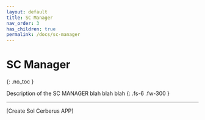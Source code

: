 ```yaml
---
layout: default
title: SC Manager
nav_order: 3
has_children: true
permalink: /docs/sc-manager
---
```


# SC Manager
{: .no_toc }

Description of the SC MANAGER blah blah blah
{: .fs-6 .fw-300 }

---

<div class="prev-next">
<div markdown="1">
</div>
<div markdown="1">
[Create Sol Cerberus APP]
</div>
</div>

[Create Sol Cerberus APP]: /docs/sc-manager/create-sol-cerberus-app